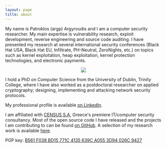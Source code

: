```yaml
---
layout: page
title: about
---
```


My name is Patroklos (argp) Argyroudis and I am a computer security
researcher. My main expertise is vulnerability research, exploit
development, reverse engineering and source code auditing. I have
presented my research at several international security conferences
(Black Hat USA, Black Hat EU, Infiltrate, PH-Neutral, ZeroNights,
etc.) on topics such as kernel exploitation, heap exploitation, kernel
protection technologies, and electronic payments.

<p align="center">
<img src="https://argp.github.io/public/argp.jpg?raw=true"/>
</p>

I hold a PhD on Computer Science from the University of Dublin, Trinity
College, where I have also worked as a postdoctoral researcher on applied
cryptography; designing, implementing and attacking network security
protocols.

My professional profile is available
[on LinkedIn](http://linkedin.com/in/patroklos/).

I am affiliated with [CENSUS S.A](http://census-labs.com/), Greece's
premiere IT/computer security consultancy. Most of the open source code
I have released and the projects I am contributing to can be found
[on GitHub](https://github.com/argp/). A selection of my research
work is available [here](http://census-labs.com/research/).

PGP key: [B561 F038 BD15 771C 4135 639C A055 3D94 026C 9427](http://argp.github.io/argp_pgp.asc)
